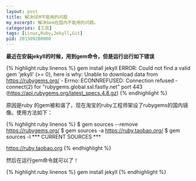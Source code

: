 ```yaml
---
layout: post
title: 解决GEM不能用的问题
my_excerpt: 解决Gem在国内不能用的问题。
categories: [工具]
tags: [Linux,Ruby,Jekyll,Git]
pid: 201509280000
---
```


**最近在安装jekyll的时候，用到gem命令，但是运行出行如下错误**

{% highlight ruby linenos %}
gem install jekyll
ERROR:  Could not find a valid gem 'jekyll' (>= 0), here is why:
        Unable to download data from https://rubygems.org/
         - Errno::ECONNREFUSED: Connection refused
         - connect(2) for "rubygems.global.ssl.fastly.net" port 443 
         (https://api.rubygems.org/latest_specs.4.8.gz)
{% endhighlight %}

原因是ruby 的gem被和谐了，现在淘宝的ruby工程师架设了rubygems的国内镜像。使用方法如下：

{% highlight ruby linenos %}
$ gem sources --remove https://rubygems.org/
$ gem sources -a https://ruby.taobao.org/
$ gem sources -l
*** CURRENT SOURCES ***

https://ruby.taobao.org
{% endhighlight %}

然后在运行gem命令就可以了！

{% highlight ruby linenos %}
gem install jekyll
{% endhighlight %}